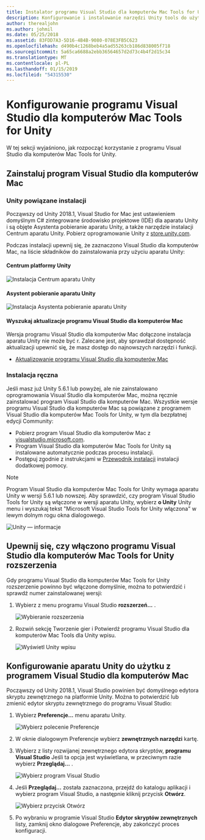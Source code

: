 ```yaml
---
title: Instalator programu Visual Studio dla komputerów Mac Tools for Unity
description: Konfigurowanie i instalowanie narzędzi Unity tools do użytku w programie Visual Studio dla komputerów Mac
author: therealjohn
ms.author: johmil
ms.date: 05/25/2018
ms.assetid: 83FDD7A3-5D16-4B4B-9080-078E3FB5C623
ms.openlocfilehash: d490b4c1268beb4a5ad55263cb186d838005f718
ms.sourcegitcommit: 5a65ca6688a2ebb36564657d2d73c4b4f2d15c34
ms.translationtype: MT
ms.contentlocale: pl-PL
ms.lasthandoff: 01/15/2019
ms.locfileid: "54315530"
---
```

# <a name="set-up-visual-studio-for-mac-tools-for-unity"></a>Konfigurowanie programu Visual Studio dla komputerów Mac Tools for Unity

W tej sekcji wyjaśniono, jak rozpocząć korzystanie z programu Visual Studio dla komputerów Mac Tools for Unity.

## <a name="install-visual-studio-for-mac"></a>Zainstaluj program Visual Studio dla komputerów Mac

### <a name="unity-bundled-installation"></a>Unity powiązane instalacji

Począwszy od Unity 2018.1, Visual Studio for Mac jest ustawieniem domyślnym C# zintegrowane środowisko projektowe (IDE) dla aparatu Unity i są objęte Asystenta pobieranie aparatu Unity, a także narzędzie instalacji Centrum aparatu Unity. Pobierz oprogramowanie Unity z [store.unity.com](https://store.unity.com/).

Podczas instalacji upewnij się, że zaznaczono Visual Studio dla komputerów Mac, na liście składników do zainstalowania przy użyciu aparatu Unity:

#### <a name="unity-hub"></a>Centrum platformy Unity

![Instalacja Centrum aparatu Unity](media/setup-vsmac-tools-unity-image7.png)

#### <a name="unity-download-assistant"></a>Asystent pobieranie aparatu Unity

![Instalacja Asystenta pobieranie aparatu Unity](media/setup-vsmac-tools-unity-image8.png)

#### <a name="check-for-updates-to-visual-studio-for-mac"></a>Wyszukaj aktualizacje programu Visual Studio dla komputerów Mac

Wersja programu Visual Studio dla komputerów Mac dołączone instalacja aparatu Unity nie może być r. Zalecane jest, aby sprawdzał dostępność aktualizacji upewnić się, że masz dostęp do najnowszych narzędzi i funkcji.

* [Aktualizowanie programu Visual Studio dla komputerów Mac](update.md)

### <a name="manual-installation"></a>Instalacja ręczna

Jeśli masz już Unity 5.6.1 lub powyżej, ale nie zainstalowano oprogramowania Visual Studio dla komputerów Mac, można ręcznie zainstalować program Visual Studio dla komputerów Mac. Wszystkie wersje programu Visual Studio dla komputerów Mac są powiązane z programem Visual Studio dla komputerów Mac Tools for Unity, w tym dla bezpłatnej edycji Community:

* Pobierz program Visual Studio dla komputerów Mac z [visualstudio.microsoft.com](https://visualstudio.microsoft.com/).
* Program Visual Studio dla komputerów Mac Tools for Unity są instalowane automatycznie podczas procesu instalacji.
* Postępuj zgodnie z instrukcjami w [Przewodnik instalacji](/visualstudio/mac/installation/?view=vsmac-2017) instalacji dodatkowej pomocy.

> [!NOTE]
> Program Visual Studio dla komputerów Mac Tools for Unity wymaga aparatu Unity w wersji 5.6.1 lub nowszej. Aby sprawdzić, czy program Visual Studio Tools for Unity są włączone w wersji aparatu Unity, wybierz **o Unity** Unity menu i wyszukaj tekst "Microsoft Visual Studio Tools for Unity włączona" w lewym dolnym rogu okna dialogowego.
>
> ![Unity — informacje](media/setup-vsmac-tools-unity-image3.png)

## <a name="confirm-that-the-visual-studio-for-mac-tools-for-unity-extension-is-enabled"></a>Upewnij się, czy włączono programu Visual Studio dla komputerów Mac Tools for Unity rozszerzenia

Gdy programu Visual Studio dla komputerów Mac Tools for Unity rozszerzenie powinno być włączone domyślnie, można to potwierdzić i sprawdź numer zainstalowanej wersji:

1. Wybierz z menu programu Visual Studio **rozszerzeń...** .

   ![Wybieranie rozszerzenia](media/setup-vsmac-tools-unity-image1.png)

2. Rozwiń sekcję Tworzenie gier i Potwierdź programu Visual Studio dla komputerów Mac Tools dla Unity wpisu.

   ![Wyświetl Unity wpisu](media/setup-vsmac-tools-unity-image2.png)

## <a name="configure-unity-for-use-with-visual-studio-for-mac"></a>Konfigurowanie aparatu Unity do użytku z programem Visual Studio dla komputerów Mac

Począwszy od Unity 2018.1, Visual Studio powinien być domyślnego edytora skryptu zewnętrznego na platformie Unity. Można to potwierdzić lub zmienić edytor skryptu zewnętrznego do programu Visual Studio:

1. Wybierz **Preferencje...**  menu aparatu Unity.

   ![Wybierz polecenie Preferencje](media/setup-vsmac-tools-unity-image4.png)

2. W oknie dialogowym Preferencje wybierz **zewnętrznych narzędzi** kartę.

3. Wybierz z listy rozwijanej zewnętrznego edytora skryptów, **programu Visual Studio** Jeśli ta opcja jest wyświetlana, w przeciwnym razie wybierz **Przeglądaj...** .

   ![Wybierz program Visual Studio](media/setup-vsmac-tools-unity-image5.png)

4. Jeśli **Przeglądaj...**  została zaznaczona, przejdź do katalogu aplikacji i wybierz program Visual Studio, a następnie kliknij przycisk **Otwórz**.

   ![Wybierz przycisk Otwórz](media/setup-vsmac-tools-unity-image6.png)

5. Po wybraniu w programie Visual Studio **Edytor skryptów zewnętrznych** listy, zamknij okno dialogowe Preferencje, aby zakończyć proces konfiguracji.